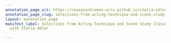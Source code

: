 ```yaml
---
annotation_page_uri: https://caseywinkleman-ucla.github.io/stella-adler/annotations/selections-from-acting-technique-and-scene-study-classes-and-interview-with-stella-adler-canvas-1-teacher-transcript.json
annotation_page_slug: selections-from-acting-technique-and-scene-study-classes-and-interview-with-stella-adler-canvas-1-teacher-transcript
layout: annotation_page
manifest_label: Selections from Acting Technique and Scene Study Classes, and Interview
  with Stella Adler

---
```


